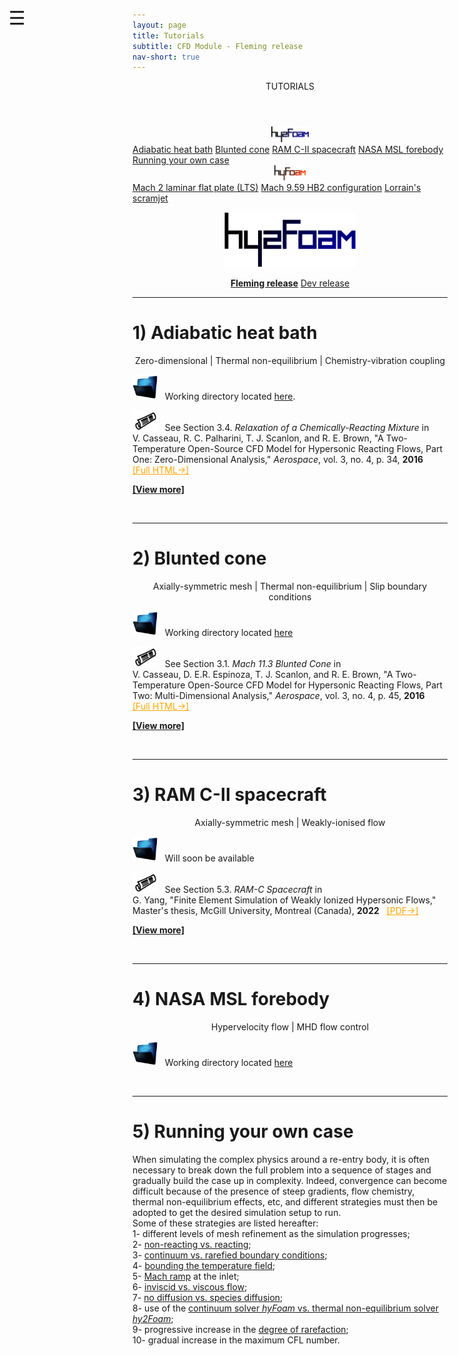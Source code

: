 ```yaml
---
layout: page
title: Tutorials
subtitle: CFD Module - Fleming release
nav-short: true
---
```


<div id="mySidenav" class="sidenav">
  <a href="javascript:void(0)" class="closebtn" onclick="closeNav()"><i class='fa fa-times'></i></a>
  <header>TUTORIALS</header>
  <a href="https://hystrath.github.io/tutos/fleming/hy2foam/toc/"><center><img src="/docs/img/logos/hy2FoamLogo.png" width="60"></center></a>
  <a href="https://hystrath.github.io/tutos/fleming/hy2foam/heatbath">Adiabatic heat bath</a>
  <a href="https://hystrath.github.io/tutos/fleming/hy2foam/bluntedcone">Blunted cone</a>
  <a href="https://hystrath.github.io/tutos/fleming/hy2foam/ramcii">RAM C-II spacecraft</a>
  <a href="https://hystrath.github.io/tutos/fleming/hy2foam/toc/#4-nasa-msl-forebody">NASA MSL forebody</a>
  <a href="https://hystrath.github.io/tutos/fleming/hy2foam/toc/#5-running-your-own-case">Running your own case</a>
  <br>
  <a href="https://hystrath.github.io/tutos/fleming/hyfoam/toc/"><center><img src="/docs/img/logos/hyFoamLogo.png" width="50"></center></a>
  <a href="https://hystrath.github.io/tutos/fleming/hyfoam/laminarflatplatelts">Mach 2 laminar flat plate (LTS)</a>
  <a href="https://hystrath.github.io/tutos/fleming/hyfoam/axisymmetrichb2">Mach 9.59 HB2 configuration</a>
  <a href="https://hystrath.github.io/tutos/fleming/hyfoam/lorrainscramjet">Lorrain's scramjet</a>
</div>

<span style="position: fixed;font-size:30px;cursor:pointer; margin:0px; top:60px;left:30px;" onclick="reopenNav()">&#9776;</span>

<script>
function openNav() {
  document.getElementById("mySidenav").style.width = "210px";
  document.getElementById("mySidenav").style.transition = "0s";
}

function closeNav() {
  document.getElementById("mySidenav").style.width = "0px";
  localStorage.removeItem('show_sidenav');
}

function reopenNav() {
  document.getElementById("mySidenav").style.width = "210px";
  document.getElementById("mySidenav").style.transition = "0.5s";
  localStorage.setItem("show_sidenav", true);
}

if (localStorage.getItem("show_sidenav")) openNav()
</script>

<p align="center">
  <img src="/docs/img/logos/hy2FoamLogo.png" width="210">
</p>

<p align="center">
  <a class="btn btn-warning" href="https://hystrath.github.io/tutos/fleming/hy2foam/toc/" role="button"><b>Fleming release</b></a>
  <a class="btn btn-outline-dark" href="https://hystrath.github.io/tutos/dev/hy2foam/toc/" role="button">Dev release</a>
</p>

---  

# 1) Adiabatic heat bath

<p align="center">
Zero-dimensional | Thermal non-equilibrium | Chemistry-vibration coupling  
</p>

<p><img src="/docs/img/working_folder.png" width="40"> &nbsp; Working directory located <a href="https://github.com/hystrath/hyStrath/tree/master/run/hyStrath/hy2Foam/heatBath"> here</a>.</p>

<p><img src="/docs/img/publis.png" width="40"> &nbsp; See Section 3.4. <i>Relaxation of a Chemically-Reacting Mixture</i> in <br> V. Casseau, R. C. Palharini, T. J. Scanlon, and R. E. Brown, "A Two-Temperature Open-Source CFD Model for Hypersonic Reacting Flows, Part One: Zero-Dimensional Analysis," <i>Aerospace</i>, vol. 3, no. 4, p. 34, <b>2016</b> &nbsp; <a href="http://www.mdpi.com/2226-4310/3/4/34/html" target="_blank" style="color:orange"> [Full HTML→]</a></p>  

[**[View more]**](https://hystrath.github.io/tutos/fleming/hy2foam/heatbath/)

<br>

---  

# 2) Blunted cone

<p align="center">
Axially-symmetric mesh | Thermal non-equilibrium | Slip boundary conditions  
</p>

<p><img src="/docs/img/working_folder.png" width="40"> &nbsp; Working directory located <a href="https://github.com/hystrath/hyStrath/tree/master/run/hyStrath/hy2Foam/bluntedCone"> here</a></p>

<p><img src="/docs/img/publis.png" width="40"> &nbsp; See Section 3.1. <i>Mach 11.3 Blunted Cone</i> in <br> V. Casseau, D. E.R. Espinoza, T. J. Scanlon, and R. E. Brown, "A Two-Temperature Open-Source CFD Model for Hypersonic Reacting Flows, Part Two: Multi-Dimensional Analysis," <i>Aerospace</i>, vol. 3, no. 4, p. 45, <b>2016</b> &nbsp; <a href="http://www.mdpi.com/2226-4310/3/4/45/html" target="_blank" style="color:orange"> [Full HTML→]</a></p>

[**[View more]**](https://hystrath.github.io/tutos/fleming/hy2foam/bluntedcone/)

<br>

---  

# 3) RAM C-II spacecraft

<p align="center">
Axially-symmetric mesh | Weakly-ionised flow
</p>

<p><img src="/docs/img/working_folder.png" width="40"> &nbsp; Will soon be available</p>
<!--Working directory located <a href="https://github.com/hystrath/hyStrath/tree/master/run/hyStrath/hy2Foam/fireII/fireII_NRadia"> here</a>-->

<p><img src="/docs/img/publis.png" width="40"> &nbsp; See Section 5.3. <i>RAM-C Spacecraft</i> in <br> G. Yang, "Finite Element Simulation of Weakly Ionized Hypersonic Flows," Master's thesis, McGill University, Montreal (Canada), <b>2022</b> 
&nbsp; <a href="https://escholarship.mcgill.ca/downloads/bc386q61m?locale=en" target="_blank" style="color:orange"> [PDF→]</a></p>

[**[View more]**](https://hystrath.github.io/tutos/fleming/hy2foam/ramcii/)


<br>

---

# 4) NASA MSL forebody

<p align="center">
Hypervelocity flow | MHD flow control 
</p>

<p><img src="/docs/img/working_folder.png" width="40"> &nbsp; Working directory located <a href="https://github.com/hystrath/hyStrath/tree/master/run/hyStrath/hy2Foam/NASA_MSL_forebody/NASA_MSL_forebody_NR-MHD"> here</a></p>


<!--# 4) 2D cylinder-->

<!--<p align="center">-->
<!--Hypervelocity flow | Thermo-chemical non-equilibrium | Adiabatic wall-->
<!--</p>-->

<!--+ The working directory for the 2D axisymmetric FireII capsule forebody is located [here](https://github.com/hystrath/hyStrath/tree/master/run/hyStrath/hy2Foam/fireII/fireII_NRadia).-->
<!--+ A description can be found in: V. Casseau _et al._, 12/2016: [A Two-Temperature Open-Source CFD Model for Hypersonic Reacting Flows, Part Two: Multi-Dimensional Analysis](http://www.mdpi.com/2226-4310/3/4/45/html), Section _3.2. Mach 20 Cylinder_.  -->

<!--+ [**[View more]**](https://hystrath.github.io/tutos/fleming/hy2foam/2dcylinder/)-->


<br>

--- 

# 5) Running your own case 

When simulating the complex physics around a re-entry body, it is often necessary to break down the full problem into a sequence of stages and gradually build the case up in complexity. Indeed, convergence can become difficult because of the presence of steep gradients, flow chemistry, thermal non-equilibrium effects, etc, and different strategies must then be adopted to get the desired simulation setup to run.  
Some of these strategies are listed hereafter:  
  1- different levels of mesh refinement as the simulation progresses;  
  2- [non-reacting vs. reacting](https://hystrath.github.io/guides/fleming/cfd/chemistry/#2-non-reacting-flow);  
  3- [continuum vs. rarefied boundary conditions](https://hystrath.github.io/guides/fleming/cfd/initial-conditions/#3-temperature-fields);   
  4- [bounding the temperature field](https://hystrath.github.io/guides/fleming/cfd/advanced/#3-bounding-the-temperature-field);  
  5- [Mach ramp](https://hystrath.github.io/guides/fleming/cfd/initial-conditions/#42-linear-inlet-ramp) at the inlet;  
  6- [inviscid vs. viscous flow](https://hystrath.github.io/guides/fleming/cfd/transport/#transport-modelling);  
  7- [no diffusion vs. species diffusion](https://hystrath.github.io/guides/fleming/cfd/transport/#3-mass-diffusion);  
  8- use of the [continuum solver *hyFoam* vs. thermal non-equilibrium solver *hy2Foam*](https://hystrath.github.io/guides/fleming/cfd/nonequilibrium/#1-thermal-equilibrium);  
  9- progressive increase in the [degree of rarefaction](https://hystrath.github.io/guides/fleming/cfd/nonequilibrium/#32-knudsen-number);  
  10- gradual increase in the maximum CFL number.
  

